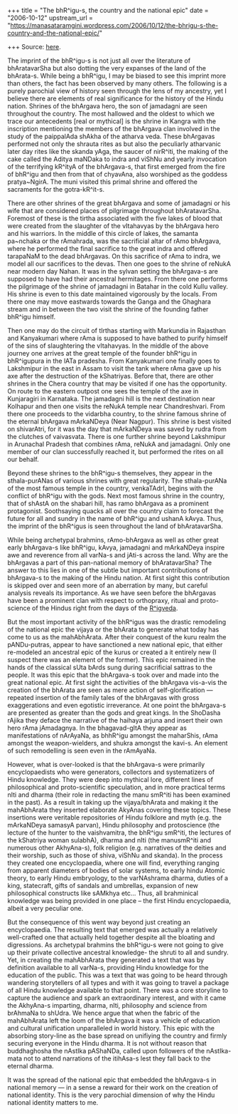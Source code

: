 +++
title = "The bhR^igu-s, the country and the national epic"
date = "2006-10-12"
upstream_url = "https://manasataramgini.wordpress.com/2006/10/12/the-bhrigu-s-the-country-and-the-national-epic/"

+++
Source: [here](https://manasataramgini.wordpress.com/2006/10/12/the-bhrigu-s-the-country-and-the-national-epic/).

The imprint of the bhR^igu-s is not just all over the literature of bhAratavarSha but also dotting the very expanses of the land of the bhArata-s. While being a bhR^igu, I may be biased to see this imprint more than others, the fact has been observed by many others. The following is a purely parochial view of history seen through the lens of my ancestry, yet I believe there are elements of real significance for the history of the Hindu nation. Shrines of the bhArgava hero, the son of jamadagni are seen throughout the country. The most hallowed and the oldest to which we trace our antecedents \[real or mythical\] is the shrine in Kangra with the inscription mentioning the members of the bhArgava clan involved in the study of the paippalAda shAkha of the atharva veda. These bhArgavas performed not only the shrauta rites as but also the peculiarly atharvanic later day rites like the skanda yAga, the saucer of nirR^iti, the making of the cake called the Aditya maNDaka to indra and viShNu and yearly invocation of the terrifying kR^ityA of the bhArgava-s, that first emerged from the fire of bhR^igu and then from that of chyavAna, also worshiped as the goddess pratya\~NgirA. The muni visited this primal shrine and offered the sacraments for the gotra-kR^it-s.

There are other shrines of the great bhArgava and some of jamadagni or his wife that are considered places of pilgrimage throughout bhAratavarSha. Foremost of these is the tirtha associated with the five lakes of blood that were created from the slaughter of the vItahavyas by the bhArgava hero and his warriors. In the middle of this circle of lakes, the samanta pa\~nchaka or the rAmahrada, was the sacrificial altar of rAmo bhArgava, where he performed the final sacrifice to the great indra and offered tarapaNaM to the dead bhArgavas. On this sacrifice of rAma to indra, we model all our sacrifices to the devas. Then one goes to the shrine of reNukA near modern day Nahan. It was in the sylvan setting the bhArgava-s are supposed to have had their ancestral hermitages. From there one performs the pilgrimage of the shrine of jamadagni in Batahar in the cold Kullu valley. His shrine is even to this date maintained vigorously by the locals. From there one may move eastwards towards the Ganga and the Ghaghara stream and in between the two visit the shrine of the founding father bhR^igu himself.

Then one may do the circuit of tIrthas starting with Markundia in Rajasthan and Kanyakumari where rAma is supposed to have bathed to purify himself of the sins of slaughtering the vItahavyas. In the middle of the above journey one arrives at the great temple of the founder bhR^igu in bhR^igupura in the lATa pradesha. From Kanyakumari one finally goes to Lakshmipur in the east in Assam to visit the tank where rAma gave up his axe after the destruction of the kShatriyas. Before that, there are other shrines in the Chera country that may be visited if one has the opportunity. On route to the eastern outpost one sees the temple of the axe in Kunjaragiri in Karnataka. The jamadagni hill is the next destination near Kolhapur and then one visits the reNukA temple near Chandreshvari. From there one proceeds to the vidarbha country, to the shrine famous shrine of the eternal bhArgava mArkaNDeya (Near Nagpur). This shrine is best visited on shivarAtri, for it was the day that mArkaNDeya was saved by rudra from the clutches of vaivasvata. There is one further shrine beyond Lakshmipur in Arunachal Pradesh that combines rAma, reNukA and jamadagni. Only one member of our clan successfully reached it, but performed the rites on all our behalf.

Beyond these shrines to the bhR^igu-s themselves, they appear in the sthala-purANas of various shrines with great regularity. The sthala-purANa of the most famous temple in the country, venkaTAdrI, begins with the conflict of bhR^igu with the gods. Next most famous shrine in the country, that of shAstA on the shabari hill, has ramo bhArgava as a prominent protagonist. Soothsaying quacks all over the country claim to forecast the future for all and sundry in the name of bhR^igu and ushanA kAvya. Thus, the imprint of the bhR^igus is seen throughout the land of bhAratavarSha.

While being archetypal brahmins, rAmo-bhArgava as well as other great early bhArgava-s like bhR^igu, kAvya, jamadagni and mArkaNDeya inspire awe and reverence from all varNa-s and jAti-s across the land. Why are the bhArgavas a part of this pan-national memory of bhAratavarSha? The answer to this lies in one of the subtle but important contributions of bhArgava-s to the making of the Hindu nation. At first sight this contribution is skipped over and seen more of an aberration by many, but careful analysis reveals its importance. As we have seen before the bhArgavas have been a prominent clan with respect to orthopraxy, ritual and proto-science of the Hindus right from the days of the [R^igveda](https://manasataramgini.wordpress.com/2006/05/21/the-bhrigu-s-of-the-rigveda/ "The bhR^igu-s of the R^igveda").

But the most important activity of the bhR^igus was the drastic remodeling of the national epic the vijaya or the bhArata to generate what today has come to us as the mahAbhArata. After their conquest of the kuru realm the pANDu-putras, appear to have sanctioned a new national epic, that either re-modeled an ancestral epic of the kurus or created a it entirely new (I suspect there was an element of the former). This epic remained in the hands of the classical sUta bArds sung during sacrificial sattras to the people. It was this epic that the bhArgava-s took over and made into the great national epic. At first sight the activities of the bhArgava vis-a-vis the creation of the bhArata are seen as mere action of self-glorification — repeated insertion of the family tales of the bhArgavas with gross exaggerations and even egotistic irreverance. At one point the bhArgava-s are presented as greater than the gods and great kings. In the ShoDasha rAjika they deface the narrative of the haihaya arjuna and insert their own hero rAma jAmadagnya. In the bhagavad-gItA they appear as manifestations of nArAyaNa, as bhhR^igu amongst the maharShis, rAma amongst the weapon-wielders, and shukra amongst the kavi-s. An element of such remodelling is seen even in the rAmAyaNa.

However, what is over-looked is that the bhArgava-s were primarily encyclopaedists who were generators, collectors and systematizers of Hindu knowledge. They were deep into mythical lore, different lines of philosophical and proto-scientific speculation, and in more practical terms nIti and dharma (their role in redacting the manu smR^iti has been examined in the past). As a result in taking up the vijaya/bhArata and making it the mahAbhArata they inserted elaborate AkyAnas covering these topics. These insertions were veritable repositories of Hindu folklore and myth (e.g. the mArkaNDeya samasyA parvan), Hindu philosophy and protoscience (the lecture of the hunter to the vaishvamitra, the bhR^igu smR^iti, the lectures of the kShatriya woman sulabhA), dharma and nIti
(the manusmR^iti and numerous other AkhyAna-s), folk religion (e.g.
narratives of the deities and their worship, such as those of shiva, viShNu and skanda). In the process they created one encyclopaedia, where one will find, everything ranging from apparent diameters of bodies of solar systems, to early hindu Atomic theory, to early Hindu embryology, to the varNAshrama dharma, duties of a king, statecraft, gifts of sandals and umbrellas, expansion of new philosophical constructs like sAMkhya etc… Thus, all brahminical knowledge was being provided in one place – the first Hindu encyclopaedia, albeit a very peculiar one.

But the consequence of this went way beyond just creating an encyclopaedia. The resulting text that emerged was actually a relatively well-crafted one that actually held together despite all the bloating and digressions. As archetypal brahmins the bhR^igu-s were not going to give up their private collective ancestral knowledge- the shruti to all and sundry. Yet, in creating the mahAbhArata they generated a text that was by definition available to all varNa-s, providing Hindu knowledge for the education of the public. This was a text that was going to be heard through wandering storytellers of all types and with it was going to travel a package of all Hindu knowledge available to that point. There was a core storyline to capture the audience and spark an extraordinary interest, and with it came the AkhyAna-s imparting, dharma, nIti, philosophy and science from brAhmaNa to shUdra. We hence argue that when the fabric of the mahAbhArata left the loom of the bhArgava it was a vehicle of education and cultural unification unparalleled in world history. This epic with the absorbing story-line as the base spread on unifiying the country and firmly securing everyone in the Hindu dharma. It is not without reason that buddhaghosha the nAstIka pAShaNDa, called upon followers of the nAstIka-mata not to attend narrations of the itihAsa-s lest they fall back to the eternal dharma.

It was the spread of the national epic that embedded the bhArgava-s in national memory — in a sense a reward for their work on the creation of national identity. This is the very parochial dimension of why the Hindu national identity matters to me.

